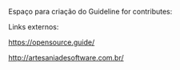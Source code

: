 

Espaço para criação do Guideline for contributes:

Links externos:

https://opensource.guide/

http://artesaniadesoftware.com.br/
